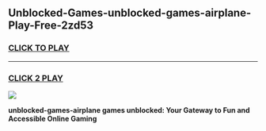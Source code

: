 
## Unblocked-Games-unblocked-games-airplane-Play-Free-2zd53
<h3>
<a href="https://premium76.site?title=unblocked-games-airplane&ref=19M">CLICK TO PLAY</a></h3>
<hr>

<h3>
<a href="https://premium76.site?title=unblocked-games-airplane&ref=19M">CLICK 2 PLAY</a>
  
</h3>

<a href="https://premium76.site?title=unblocked-games-airplane&ref=19M"><img src="https://clearcache.store/games.png"></a>


**unblocked-games-airplane games unblocked: Your Gateway to Fun and Accessible Online Gaming**
